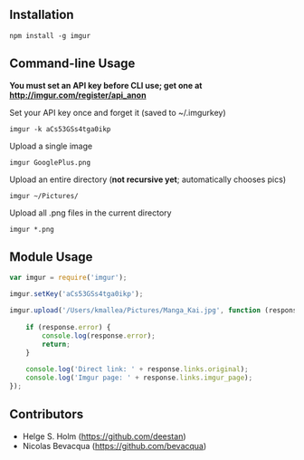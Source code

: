 ## Installation

    npm install -g imgur

## Command-line Usage

**You must set an API key before CLI use; get one at http://imgur.com/register/api_anon**


Set your API key once and forget it (saved to ~/.imgurkey)

    imgur -k aCs53GSs4tga0ikp

Upload a single image

    imgur GooglePlus.png

Upload an entire directory (**not recursive yet**; automatically chooses pics)

    imgur ~/Pictures/

Upload all .png files in the current directory

    imgur *.png
    

## Module Usage

```javascript
var imgur = require('imgur');

imgur.setKey('aCs53GSs4tga0ikp');

imgur.upload('/Users/kmallea/Pictures/Manga_Kai.jpg', function (response) {
    
    if (response.error) {
        console.log(response.error);
        return;
    }
    
    console.log('Direct link: ' + response.links.original);
    console.log('Imgur page: ' + response.links.imgur_page);
});
```
## Contributors

- Helge S. Holm (https://github.com/deestan)
- Nicolas Bevacqua (https://github.com/bevacqua)
